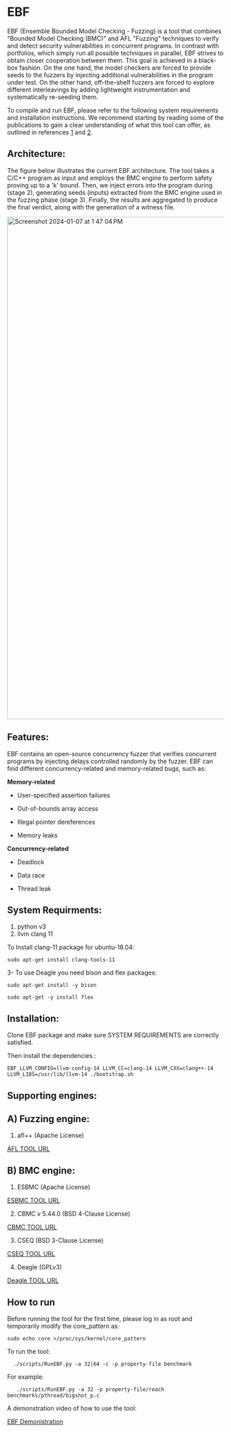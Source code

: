 # EBF
EBF (Ensemble Bounded Model Checking - Fuzzing) is a tool that combines "Bounded Model Checking (BMC)" and AFL "Fuzzing" techniques to verify and detect security vulnerabilities in concurrent programs. In contrast with portfolios, which simply run all possible techniques in parallel, EBF strives to obtain closer cooperation between them.
This goal is achieved in a black-box fashion. On the one hand, the model checkers are forced to provide seeds to the fuzzers by injecting additional vulnerabilities in the program under test. On the other hand, off-the-shelf fuzzers are forced to explore different interleavings by adding lightweight instrumentation and systematically re-seeding them.

To compile and run EBF, please refer to the following system requirements and installation instructions. We recommend starting by reading some of the publications to gain a clear understanding of what this tool can offer, as outlined in references [1](https://ieeexplore.ieee.org/stamp/stamp.jsp?arnumber=9955513) and [2](https://link.springer.com/chapter/10.1007/978-3-031-30820-8_33).


## Architecture:

The figure below illustrates the current EBF architecture. The tool takes a C/C++ program as input and employs the BMC engine to perform safety proving up to a  'k'  bound. Then, we inject errors into the program during (stage 2), generating seeds (inputs) extracted from the BMC engine used in the fuzzing phase (stage 3). Finally, the results are aggregated to produce the final verdict, along with the generation of a witness file.

<img width="1167" alt="Screenshot 2024-01-07 at 1 47 04 PM" src="https://github.com/fatimahkj/EBF/assets/47563480/bea4e63a-c8de-4ce7-a7af-1ebf40550215">


## Features:
EBF contains an open-source concurrency fuzzer that verifies concurrent programs by injecting delays controlled randomly by the fuzzer. EBF can find different concurrency-related and memory-related bugs, such as: 

**Memory-related**

- User-specified assertion failures

- Out-of-bounds array access

- Illegal pointer dereferences

- Memory leaks

**Concurrency-related**

- Deadlock 

- Data race

- Thread leak

## System Requirments:
1. python v3
2. llvm clang 11

To Install clang-11 package for ubuntu-18.04:

` sudo apt-get install clang-tools-11
`

3- To use Deagle you need bison and flex packages:

`sudo apt-get install -y bison`

`sudo apt-get -y install flex`

## Installation:
Clone EBF package and make sure SYSTEM REQUIREMENTS are correctly satisfied.

Then install the dependencies :

`EBF_LLVM_CONFIG=llvm-config-14 LLVM_CC=clang-14 LLVM_CXX=clang++-14 LLVM_LIBS=/usr/lib/llvm-14 ./bootstrap.sh`


## Supporting engines:
## A) Fuzzing engine:

1. afl++ (Apache License)

[AFL TOOL URL](https://github.com/AFLplusplus/AFLplusplus )

 
## B) BMC engine:
1. ESBMC (Apache License)

[ESBMC TOOL URL](https://github.com/esbmc/esbmc)

2. CBMC v 5.44.0 (BSD 4-Clause License)

[CBMC TOOL URL](https://github.com/diffblue/cbmc)

3. CSEQ (BSD 3-Clause License)

[CSEQ TOOL URL](http://www.southampton.ac.uk/~gp1y10/cseq/cseq.html)

4. Deagle (GPLv3)

[Deagle TOOL URL](https://github.com/thufv/Deagle)


## How to run
Before running the tool for the first time, please log in as root and temporarily modify the core_pattern as:

` sudo echo core >/proc/sys/kernel/core_pattern
`

To run the tool:

`   ./scripts/RunEBF.py -a 32|64 -c -p property-file benchmark 
`

For example:

`    ./scripts/RunEBF.py -a 32 -p property-file/reach benchmarks/pthread/bigshot_p.c
`

A demonstration video of how to use the tool:

[EBF Demonistration](https://video.manchester.ac.uk/faculties/eb93b3a8b5a268cd92d4a041fcd72231/9c174f87-532a-487a-b4a1-a2f166fef270/)

